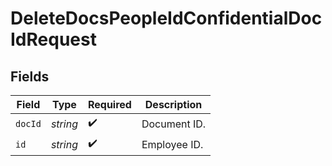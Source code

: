 # DeleteDocsPeopleIdConfidentialDocIdRequest


## Fields

| Field              | Type               | Required           | Description        |
| ------------------ | ------------------ | ------------------ | ------------------ |
| `docId`            | *string*           | :heavy_check_mark: | Document ID.       |
| `id`               | *string*           | :heavy_check_mark: | Employee ID.       |